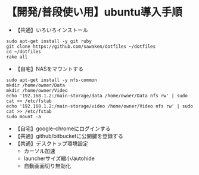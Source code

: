 # 【開発/普段使い用】ubuntu導入手順

* 【共通】いろいろインストール
```
sudo apt-get install -y git ruby
git clone https://github.com/sawaken/dotfiles ~/dotfiles
cd ~/dotfiles
rake all
```
* 【自宅】NASをマウントする
```
sudo apt-get install -y nfs-common
mkdir /home/owner/Data
mkdir /home/owner/Video
echo '192.168.1.2:/main-storage/data /home/owner/Data nfs rw' | sudo cat >> /etc/fstab
echo '192.168.1.2:/main-storage/video /home/owner/Video nfs rw' | sudo cat >> /etc/fstab
sudo mount -a
```
* 【自宅】google-chromeにログインする
* 【共通】github/bitbucketに公開鍵を登録する
* 【共通】デスクトップ環境設定
    * カーソル加速
    * launcherサイズ縮小/autohide
    * 自動画面切り無効化
